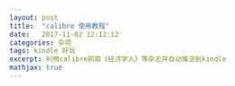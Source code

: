 ```yaml
---
layout: post
title:  "calibre 使用教程" 
date:   2017-11-02 12:12:12
categories: 杂项
tags: kindle 好玩
excerpt: 利用calibre抓取《经济学人》等杂志并自动推送到kindle
mathjax: true
---
```



